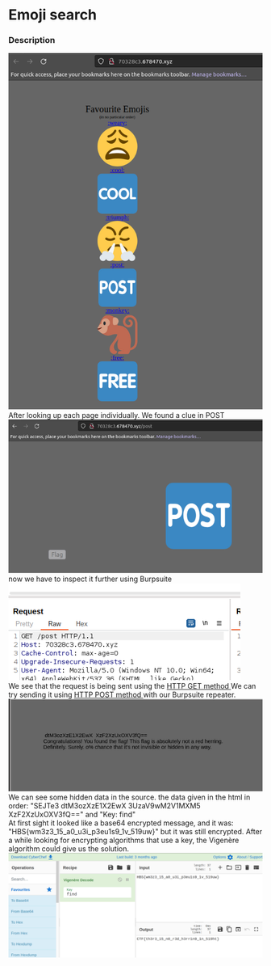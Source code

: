 # Emoji search

### Description
<img src="./imgs/page1.png">
After looking up each page individually. We found a clue in POST
<img src="./imgs/post.png">
now we have to inspect it further using Burpsuite
<img src="./imgs/req.png">
<br> We see that the request is being sent using the <a href="https://reqbin.com/Article/HttpGet#:~:text=GET%20is%20an%20HTTP%20method,on%20data%20on%20the%20server.">HTTP GET method </a>
We can try sending it using <a href="https://reqbin.com/Article/HttpPost"> HTTP POST method </a> with our Burpsuite repeater. 
<img src="./imgs/postres.png">
We can see some hidden data in the source. 
the data given in the html in order: "SEJTe3 dtM3ozXzE1X2EwX 3UzaV9wM2V1MXM5 XzF2XzUxOXV3fQ==" and "Key: find"
<br>
At first sight it looked like a base64 encrypted message, and it was: "HBS{wm3z3_15_a0_u3i_p3eu1s9_1v_519uw}" but it was still encrypted. 
After a while looking for encrypting algorithms that use a key, the Vigenère algorithm could give us the solution. 
<br>
<img src="./imgs/solution.png">